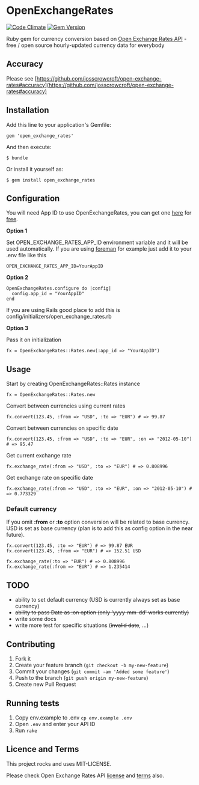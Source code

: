 # OpenExchangeRates

[![Code Climate](https://codeclimate.com/github/vlado/open_exchange_rates.png)](https://codeclimate.com/github/vlado/open_exchange_rates)
[![Gem Version](https://badge.fury.io/rb/open_exchange_rates.png)](http://badge.fury.io/rb/open_exchange_rates)

Ruby gem for currency conversion based on [Open Exchange Rates API](http://openexchangerates.org) - free / open source hourly-updated currency data for everybody

## Accuracy

Please see [https://github.com/josscrowcroft/open-exchange-rates#accuracy](https://github.com/josscrowcroft/open-exchange-rates#accuracy)

## Installation

Add this line to your application's Gemfile:

    gem 'open_exchange_rates'

And then execute:

    $ bundle

Or install it yourself as:

    $ gem install open_exchange_rates
    
## Configuration

You will need App ID to use OpenExchangeRates, you can get one [here](https://openexchangerates.org/signup/) for [free](https://openexchangerates.org/signup/free).

**Option 1**

Set OPEN_EXCHANGE_RATES_APP_ID environment variable and it will be used automatically. If you are using [foreman](http://ddollar.github.com/foreman/) for example just add it to your .env file like this

	OPEN_EXCHANGE_RATES_APP_ID=YourAppID

**Option 2**

	OpenExchangeRates.configure do |config|
  	  config.app_id = "YourAppID"
	end
	
If you are using Rails good place to add this is config/initializers/open_exchange_rates.rb
	
**Option 3**

Pass it on initialization
	
	fx = OpenExchangeRates::Rates.new(:app_id => "YourAppID")
	

## Usage

Start by creating OpenExchangeRates::Rates instance

    fx = OpenExchangeRates::Rates.new

Convert between currencies using current rates    

    fx.convert(123.45, :from => "USD", :to => "EUR") # => 99.87
    
Convert between currencies on specific date   

    fx.convert(123.45, :from => "USD", :to => "EUR", :on => "2012-05-10") # => 95.47
    
Get current exchange rate

    fx.exchange_rate(:from => "USD", :to => "EUR") # => 0.808996
    
Get exchange rate on specific date

    fx.exchange_rate(:from => "USD", :to => "EUR", :on => "2012-05-10") # => 0.773329
    
### Default currency

If you omit **:from** or **:to** option conversion will be related to base currency. USD is set as base currency (plan is to add this as config option in the near future).

    fx.convert(123.45, :to => "EUR") # => 99.87 EUR
    fx.convert(123.45, :from => "EUR") # => 152.51 USD

    fx.exchange_rate(:to => "EUR") # => 0.808996
    fx.exchange_rate(:from => "EUR") # => 1.235414

    
## TODO

- ability to set default currency (USD is currently always set as base currency)
- <del>ability to pass Date as :on option (only 'yyyy-mm-dd' works currently)</del>
- write some docs
- write more test for specific situations (<del>invalid date</del>, ...)

## Contributing

1. Fork it
2. Create your feature branch (`git checkout -b my-new-feature`)
3. Commit your changes (`git commit -am 'Added some feature'`)
4. Push to the branch (`git push origin my-new-feature`)
5. Create new Pull Request

## Running tests

1. Copy env.example to .env `cp env.example .env`
2. Open `.env` and enter your API ID
3. Run `rake`


## Licence and Terms

This project rocks and uses MIT-LICENSE.

Please check Open Exchange Rates API [license](http://openexchangerates.org/license) and [terms](http://openexchangerates.org/terms) also.
